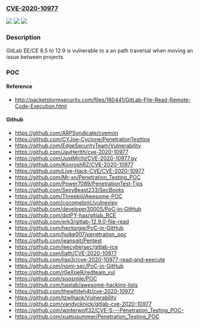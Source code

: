 ### [CVE-2020-10977](https://cve.mitre.org/cgi-bin/cvename.cgi?name=CVE-2020-10977)
![](https://img.shields.io/static/v1?label=Product&message=n%2Fa&color=blue)
![](https://img.shields.io/static/v1?label=Version&message=n%2Fa&color=blue)
![](https://img.shields.io/static/v1?label=Vulnerability&message=n%2Fa&color=brighgreen)

### Description

GitLab EE/CE 8.5 to 12.9 is vulnerable to a an path traversal when moving an issue between projects.

### POC

#### Reference
- http://packetstormsecurity.com/files/160441/GitLab-File-Read-Remote-Code-Execution.html

#### Github
- https://github.com/ARPSyndicate/cvemon
- https://github.com/CYJoe-Cyclone/PenetrationTesttips
- https://github.com/EdgeSecurityTeam/Vulnerability
- https://github.com/JayHerlth/cve-2020-10977
- https://github.com/JustMichi/CVE-2020-10977.py
- https://github.com/KooroshRZ/CVE-2020-10977
- https://github.com/Live-Hack-CVE/CVE-2020-10977
- https://github.com/Mr-xn/Penetration_Testing_POC
- https://github.com/Power7089/PenetrationTest-Tips
- https://github.com/SexyBeast233/SecBooks
- https://github.com/Threekiii/Awesome-POC
- https://github.com/cocomelonc/vulnexipy
- https://github.com/developer3000S/PoC-in-GitHub
- https://github.com/dotPY-hax/gitlab_RCE
- https://github.com/erk3/gitlab-12.9.0-file-read
- https://github.com/hectorgie/PoC-in-GitHub
- https://github.com/huike007/penetration_poc
- https://github.com/jeansgit/Pentest
- https://github.com/leecybersec/gitlab-rce
- https://github.com/liath/CVE-2020-10977
- https://github.com/lisp3r/cve-2020-10977-read-and-execute
- https://github.com/nomi-sec/PoC-in-GitHub
- https://github.com/r0eXpeR/redteam_vul
- https://github.com/soosmile/POC
- https://github.com/taielab/awesome-hacking-lists
- https://github.com/thewhiteh4t/cve-2020-10977
- https://github.com/tzwlhack/Vulnerability
- https://github.com/vandycknick/gitlab-cve-2020-10977
- https://github.com/winterwolf32/CVE-S---Penetration_Testing_POC-
- https://github.com/xuetusummer/Penetration_Testing_POC

